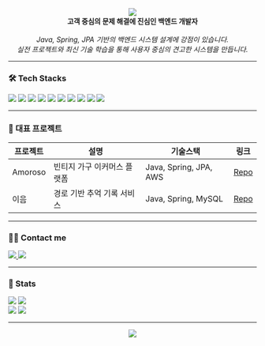 <div align="center">
    <img src="https://capsule-render.vercel.app/api?type=waving&color=283c5a&height=180&text=Welcome,%20I'm%20Hyunje&animation=fadeIn&fontColor=ffffff&fontSize=60" />
</div>

<div align="center">
    <b>고객 중심의 문제 해결에 진심인 백엔드 개발자</b>
</div>

<br/>

<div align="center">
    <i>Java, Spring, JPA 기반의 백엔드 시스템 설계에 강점이 있습니다.<br/>
    실전 프로젝트와 최신 기술 학습을 통해 사용자 중심의 견고한 시스템을 만듭니다.</i>
</div>

---

### 🛠️ Tech Stacks

<div align="left">
    <img src="https://img.shields.io/badge/Java-007396?style=for-the-badge&logo=Java&logoColor=white">
    <img src="https://img.shields.io/badge/Spring-6DB33F?style=for-the-badge&logo=Spring&logoColor=white">
    <img src="https://img.shields.io/badge/MySQL-4479A1?style=for-the-badge&logo=MySQL&logoColor=white">
    <img src="https://img.shields.io/badge/C-A8B9CC?style=for-the-badge&logo=C&logoColor=white">
    <img src="https://img.shields.io/badge/Amazon AWS-232F3E?style=for-the-badge&logo=Amazon AWS&logoColor=white">
    <img src="https://img.shields.io/badge/Amazon S3-569A31?style=for-the-badge&logo=Amazon S3&logoColor=white">
    <img src="https://img.shields.io/badge/Spring Boot-6DB33F?style=for-the-badge&logo=Spring Boot&logoColor=white">
    <img src="https://img.shields.io/badge/Notion-000000?style=for-the-badge&logo=Notion&logoColor=white">
    <img src="https://img.shields.io/badge/Git-F05032?style=for-the-badge&logo=Git&logoColor=white">
    <img src="https://img.shields.io/badge/Discord-5865F2?style=for-the-badge&logo=Discord&logoColor=white">
</div>

---

### 🚩 대표 프로젝트

| 프로젝트 | 설명 | 기술스택 | 링크 |
|---|---|---|---|
| Amoroso | 빈티지 가구 이커머스 플랫폼 | Java, Spring, JPA, AWS | [Repo](https://github.com/BluePrintCrew/project_amoroso/tree/develop) |
| 이음 | 경로 기반 추억 기록 서비스 | Java, Spring, MySQL | [Repo](https://github.com/BluePrintCrew/ieum-connect/tree/main) |

---

### 🧑‍💻 Contact me

<div align="left">
    <a href="https://velog.io/@guswp320/posts">
        <img src="https://img.shields.io/badge/Velog-20C997?style=for-the-badge&logo=Velog&logoColor=white&link=https://velog.io/@guswp320/posts">
    </a>
    <a href="mailto:guswp320@ajou.ac.kr">
        <img src="https://img.shields.io/badge/Gmail-EA4335?style=for-the-badge&logo=Gmail&logoColor=white&link=mailto:guswp320@ajou.ac.kr">
    </a>
</div>

---

### 🏅 Stats

<div align="left">
    <img src="https://github-readme-stats.vercel.app/api?username=LEE-HYUN-JE&custom_title=LEE-HYUN-JE's Github Stat&bg_color=180,000000,&title_color=000000&text_color=000000"/>
    <img src="https://github-readme-stats.vercel.app/api/top-langs/?username=LEE-HYUN-JE&layout=compact&bg_color=180,000000,&title_color=000000&text_color=000000"/>
    <br/>
    <img src="https://streak-stats.demolab.com?user=LEE-HYUN-JE&theme=default"/>
    <img src="https://github-profile-trophy.vercel.app/?username=LEE-HYUN-JE"/>
</div>

---

<div align="center">
    <img src="https://hits.seeyoufarm.com/api/count/incr/badge.svg?url=https://github.com/LEE-HYUN-JE"/>
</div>
